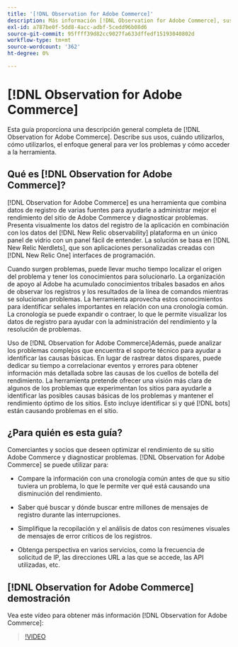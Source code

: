 ```yaml
---
title: '[!DNL Observation for Adobe Commerce]'
description: Más información [!DNL Observation for Adobe Commerce], sus usos, cuándo utilizarlos y cómo obtener acceso.
exl-id: a787be0f-5dd8-4acc-adbf-5cedd96b08d6
source-git-commit: 95ffff39d82cc9027fa633dffedf15193040802d
workflow-type: tm+mt
source-wordcount: '362'
ht-degree: 0%

---
```


# [!DNL Observation for Adobe Commerce]

Esta guía proporciona una descripción general completa de [!DNL Observation for Adobe Commerce]. Describe sus usos, cuándo utilizarlos, cómo utilizarlos, el enfoque general para ver los problemas y cómo acceder a la herramienta.

## Qué es [!DNL Observation for Adobe Commerce]?

[!DNL Observation for Adobe Commerce] es una herramienta que combina datos de registro de varias fuentes para ayudarle a administrar mejor el rendimiento del sitio de Adobe Commerce y diagnosticar problemas. Presenta visualmente los datos del registro de la aplicación en combinación con los datos del [!DNL New Relic observability] plataforma en un único panel de vidrio con un panel fácil de entender. La solución se basa en [!DNL New Relic Nerdlets], que son aplicaciones personalizadas creadas con [!DNL New Relic One] interfaces de programación.

Cuando surgen problemas, puede llevar mucho tiempo localizar el origen del problema y tener los conocimientos para solucionarlo. La organización de apoyo al Adobe ha acumulado conocimientos tribales basados en años de observar los registros y los resultados de la línea de comandos mientras se solucionan problemas. La herramienta aprovecha estos conocimientos para identificar señales importantes en relación con una cronología común. La cronología se puede expandir o contraer, lo que le permite visualizar los datos de registro para ayudar con la administración del rendimiento y la resolución de problemas.

Uso de [!DNL Observation for Adobe Commerce]Además, puede analizar los problemas complejos que encuentra el soporte técnico para ayudar a identificar las causas básicas. En lugar de rastrear datos dispares, puede dedicar su tiempo a correlacionar eventos y errores para obtener información más detallada sobre las causas de los cuellos de botella del rendimiento. La herramienta pretende ofrecer una visión más clara de algunos de los problemas que experimentan los sitios para ayudarle a identificar las posibles causas básicas de los problemas y mantener el rendimiento óptimo de los sitios. Esto incluye identificar si y qué [!DNL bots] están causando problemas en el sitio.

## ¿Para quién es esta guía?

Comerciantes y socios que deseen optimizar el rendimiento de su sitio Adobe Commerce y diagnosticar problemas. [!DNL Observation for Adobe Commerce] se puede utilizar para:

* Compare la información con una cronología común antes de que su sitio tuviera un problema, lo que le permite ver qué está causando una disminución del rendimiento.

* Saber qué buscar y dónde buscar entre millones de mensajes de registro durante las interrupciones.

* Simplifique la recopilación y el análisis de datos con resúmenes visuales de mensajes de error críticos de los registros.

* Obtenga perspectiva en varios servicios, como la frecuencia de solicitud de IP, las direcciones URL a las que se accede, las API utilizadas, etc.

## [!DNL Observation for Adobe Commerce] demostración

Vea este vídeo para obtener más información [!DNL Observation for Adobe Commerce]:

>[!VIDEO](https://video.tv.adobe.com/v/344444?quality=12)
